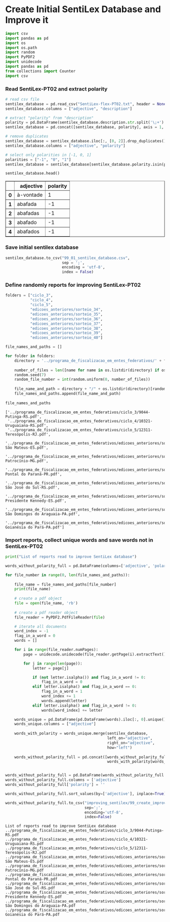 
# Create Initial SentiLex Database and Improve it


```python
import csv
import pandas as pd
import os
import os.path
import random
import PyPDF2
import unidecode
import pandas as pd
from collections import Counter
import csv
```

### Read SentiLex-PT02 and extract polarity


```python
# read csv file
sentilex_database = pd.read_csv("SentiLex-flex-PT02.txt", header = None)
sentilex_database.columns = ["adjective", "description"]

# extract "polarity" from "description"
polarity = pd.DataFrame(sentilex_database.description.str.split('\;+').str[3].str.split('\=+').str[1])
sentilex_database = pd.concat([sentilex_database, polarity], axis = 1, join = 'outer')

# remove duplicates
sentilex_database = sentilex_database.iloc[:, [0, 2]].drop_duplicates()
sentilex_database.columns = ["adjective", "polarity"]

# select only polarities in [-1, 0, 1]
polarities = ["-1", "0", "1"]
sentilex_database = sentilex_database[sentilex_database.polarity.isin(polarities)]
```


```python
sentilex_database.head()
```




<div>
<style scoped>
    .dataframe tbody tr th:only-of-type {
        vertical-align: middle;
    }

    .dataframe tbody tr th {
        vertical-align: top;
    }

    .dataframe thead th {
        text-align: right;
    }
</style>
<table border="1" class="dataframe">
  <thead>
    <tr style="text-align: right;">
      <th></th>
      <th>adjective</th>
      <th>polarity</th>
    </tr>
  </thead>
  <tbody>
    <tr>
      <th>0</th>
      <td>à-vontade</td>
      <td>1</td>
    </tr>
    <tr>
      <th>1</th>
      <td>abafada</td>
      <td>-1</td>
    </tr>
    <tr>
      <th>2</th>
      <td>abafadas</td>
      <td>-1</td>
    </tr>
    <tr>
      <th>3</th>
      <td>abafado</td>
      <td>-1</td>
    </tr>
    <tr>
      <th>4</th>
      <td>abafados</td>
      <td>-1</td>
    </tr>
  </tbody>
</table>
</div>



### Save initial sentilex database


```python
sentilex_database.to_csv("99_01_sentilex_database.csv",
                         sep = ';',
                         encoding = 'utf-8',
                         index = False)
```

### Define randomly reports for improving SentiLex-PT02


```python
folders = ["ciclo_3",
           "ciclo_4",
           "ciclo_5",
           "edicoes_anteriores/sorteio_34",
           "edicoes_anteriores/sorteio_35",
           "edicoes_anteriores/sorteio_36",
           "edicoes_anteriores/sorteio_37",
           "edicoes_anteriores/sorteio_38",
           "edicoes_anteriores/sorteio_39",
           "edicoes_anteriores/sorteio_40"]

file_names_and_paths = []

for folder in folders:
    directory = '../programa_de_fiscalizacao_em_entes_federativos/' + folder
    
    number_of_files = len([name for name in os.listdir(directory) if os.path.isfile(os.path.join(directory, name))]) - 3
    random.seed(7)
    random_file_number = int(random.uniform(0, number_of_files))
    
    file_name_and_path = directory + "/" + os.listdir(directory)[random_file_number]
    file_names_and_paths.append(file_name_and_path)
    
file_names_and_paths
```




    ['../programa_de_fiscalizacao_em_entes_federativos/ciclo_3/9044-Putinga-RS.pdf',
     '../programa_de_fiscalizacao_em_entes_federativos/ciclo_4/10321-Uruguaiana-RS.pdf',
     '../programa_de_fiscalizacao_em_entes_federativos/ciclo_5/12311-Teresópolis-RJ.pdf',
     '../programa_de_fiscalizacao_em_entes_federativos/edicoes_anteriores/sorteio_34/1837-São Mateus-ES.pdf',
     '../programa_de_fiscalizacao_em_entes_federativos/edicoes_anteriores/sorteio_35/1906-Patrocínio-MG.pdf',
     '../programa_de_fiscalizacao_em_entes_federativos/edicoes_anteriores/sorteio_36/2483-Pontal do Paraná-PR.pdf',
     '../programa_de_fiscalizacao_em_entes_federativos/edicoes_anteriores/sorteio_37/2871-São José do Sul-RS.pdf',
     '../programa_de_fiscalizacao_em_entes_federativos/edicoes_anteriores/sorteio_38/2975-Presidente Kennedy-ES.pdf',
     '../programa_de_fiscalizacao_em_entes_federativos/edicoes_anteriores/sorteio_39/3179-São Domingos do Araguaia-PA.pdf',
     '../programa_de_fiscalizacao_em_entes_federativos/edicoes_anteriores/sorteio_40/3390-Goianésia do Pará-PA.pdf']



### Import reports, collect unique words and save words not in SentiLex-PT02


```python
print("List of reports read to improve SentiLex database")

words_without_polarity_full = pd.DataFrame(columns=['adjective', 'polarity'])

for file_number in range(0, len(file_names_and_paths)):
    
    file_name = file_names_and_paths[file_number]
    print(file_name)
    
    # create a pdf object
    file = open(file_name, 'rb')
    
    # create a pdf reader object
    file_reader = PyPDF2.PdfFileReader(file)

    # iterate all documents
    word_index = -1
    flag_in_a_word = 0
    words = []

    for i in range(file_reader.numPages):
        page = unidecode.unidecode(file_reader.getPage(i).extractText().lower())

        for j in range(len(page)):
            letter = page[j]

            if (not letter.isalpha()) and flag_in_a_word != 0:
                flag_in_a_word = 0
            elif letter.isalpha() and flag_in_a_word == 0:
                flag_in_a_word = 1
                word_index += 1
                words.append(letter)
            elif letter.isalpha() and flag_in_a_word != 0:
                words[word_index] += letter

    words_unique = pd.DataFrame(pd.DataFrame(words).iloc[:, 0].unique())
    words_unique.columns = ["adjective"]
    
    words_with_polarity = words_unique.merge(sentilex_database,
                                             left_on="adjective",
                                             right_on="adjective",
                                             how="left")
    
    words_without_polarity_full = pd.concat([words_without_polarity_full,
                                             words_with_polarity[words_with_polarity.polarity.isnull()]])


words_without_polarity_full = pd.DataFrame(words_without_polarity_full.adjective.unique())
words_without_polarity_full.columns = ['adjective']
words_without_polarity_full['polarity'] = ''

words_without_polarity_full.sort_values(by=['adjective'], inplace=True)

words_without_polarity_full.to_csv("improving_sentilex/99_create_improving_sentilex.csv",
                                   sep=';',
                                   encoding='utf-8',
                                   index=False)
```

    List of reports read to improve SentiLex database
    ../programa_de_fiscalizacao_em_entes_federativos/ciclo_3/9044-Putinga-RS.pdf
    ../programa_de_fiscalizacao_em_entes_federativos/ciclo_4/10321-Uruguaiana-RS.pdf
    ../programa_de_fiscalizacao_em_entes_federativos/ciclo_5/12311-Teresópolis-RJ.pdf
    ../programa_de_fiscalizacao_em_entes_federativos/edicoes_anteriores/sorteio_34/1837-São Mateus-ES.pdf
    ../programa_de_fiscalizacao_em_entes_federativos/edicoes_anteriores/sorteio_35/1906-Patrocínio-MG.pdf
    ../programa_de_fiscalizacao_em_entes_federativos/edicoes_anteriores/sorteio_36/2483-Pontal do Paraná-PR.pdf
    ../programa_de_fiscalizacao_em_entes_federativos/edicoes_anteriores/sorteio_37/2871-São José do Sul-RS.pdf
    ../programa_de_fiscalizacao_em_entes_federativos/edicoes_anteriores/sorteio_38/2975-Presidente Kennedy-ES.pdf
    ../programa_de_fiscalizacao_em_entes_federativos/edicoes_anteriores/sorteio_39/3179-São Domingos do Araguaia-PA.pdf
    ../programa_de_fiscalizacao_em_entes_federativos/edicoes_anteriores/sorteio_40/3390-Goianésia do Pará-PA.pdf


